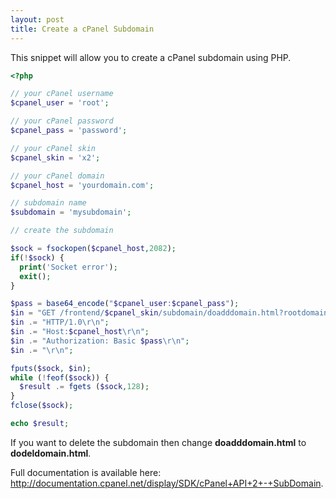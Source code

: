 ```yaml
---
layout: post
title: Create a cPanel Subdomain
---
```

This snippet will allow you to create a cPanel subdomain using PHP.
<!--break-->

```php
<?php

// your cPanel username
$cpanel_user = 'root';

// your cPanel password
$cpanel_pass = 'password';

// your cPanel skin
$cpanel_skin = 'x2';

// your cPanel domain
$cpanel_host = 'yourdomain.com';

// subdomain name
$subdomain = 'mysubdomain';

// create the subdomain

$sock = fsockopen($cpanel_host,2082);
if(!$sock) {
  print('Socket error');
  exit();
}

$pass = base64_encode("$cpanel_user:$cpanel_pass");
$in = "GET /frontend/$cpanel_skin/subdomain/doadddomain.html?rootdomain=$cpanel_host&domain=$subdomain\r\n";
$in .= "HTTP/1.0\r\n";
$in .= "Host:$cpanel_host\r\n";
$in .= "Authorization: Basic $pass\r\n";
$in .= "\r\n";

fputs($sock, $in);
while (!feof($sock)) {
  $result .= fgets ($sock,128);
}
fclose($sock);

echo $result;
```

If you want to delete the subdomain then change <strong>doadddomain.html</strong> to <strong>dodeldomain.html</strong>.

Full documentation is available here: <a href="http://documentation.cpanel.net/display/SDK/cPanel+API+2+-+SubDomain">http://documentation.cpanel.net/display/SDK/cPanel+API+2+-+SubDomain</a>.
